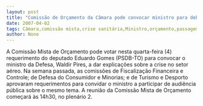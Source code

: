 ```yaml
---
layout: post
title: "Comissão de Orçamento da Câmara pode convocar ministro para debater crise aérea"
date: 2007-04-02
tags: Câmara,comissão mista,crise sanitária,Ministro,orçamento,passagem aérea
author: None
---
```

A Comissão Mista de Orçamento pode votar nesta quarta-feira (4) requerimento do deputado Eduardo Gomes (PSDB-TO) para convocar o ministro da Defesa, Waldir Pires, a dar explicações sobre a crise no setor aéreo. 
Na semana passada, as comissões de Fiscalização Financeira e Controle; de Defesa do Consumidor e Minorias; e de Turismo e Desporto aprovaram requerimentos para convidar o ministro a participar de audiência pública sobre o mesmo tema.
A reunião da Comissão Mista de Orçamento começará às 14h30, no plenário 2. 